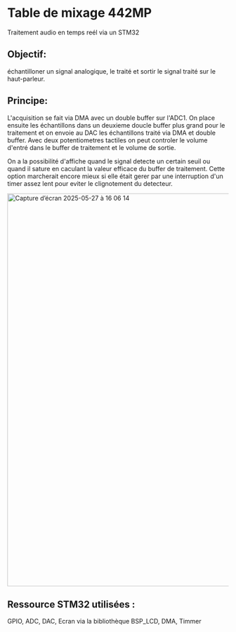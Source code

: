 # Table de mixage 442MP
Traitement audio en temps reél via un STM32

## Objectif:
échantilloner un signal analogique, le traité et sortir le signal traité sur le haut-parleur. 

## Principe: 
L'acquisition se fait via DMA avec un double buffer sur l'ADC1. On place ensuite les échantillons dans un deuxieme doucle buffer plus grand pour le traitement et on envoie au DAC les échantillons traité via DMA et double buffer. 
Avec deux potentiometres tactiles on peut controler le volume d'entré dans le buffer de traitement et le volume de sortie. 

On a la possibilité d'affiche quand le signal detecte un certain seuil ou quand il sature en caculant la valeur efficace du buffer de traitement. Cette option marcherait encore mieux si elle était gerer par une interruption d'un timer assez lent pour eviter le clignotement du detecteur. 

<img width="896" alt="Capture d’écran 2025-05-27 à 16 06 14" src="https://github.com/user-attachments/assets/eb322ae1-0d4b-45ef-a658-59852d14557b" />

## Ressource STM32 utilisées :

GPIO,
ADC,
DAC,
Ecran via la bibliothèque BSP_LCD,
DMA,
Timmer

